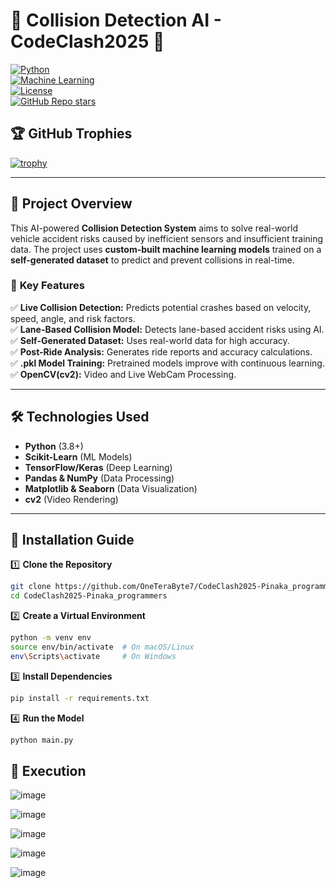 # 🚗 **Collision Detection AI - CodeClash2025** 🚀  
[![Python](https://img.shields.io/badge/Python-3.8+-blue.svg)](https://www.python.org/)  
[![Machine Learning](https://img.shields.io/badge/Machine%20Learning-Sklearn%2C%20TensorFlow-green)](https://scikit-learn.org/)  
[![License](https://img.shields.io/github/license/OneTeraByte7/CodeClash2025-Pinaka_programmers)](LICENSE)  
[![GitHub Repo stars](https://img.shields.io/github/stars/OneTeraByte7/CodeClash2025-Pinaka_programmers?style=social)](https://github.com/OneTeraByte7/CodeClash2025-Pinaka_programmers/stargazers)  

## 🏆 **GitHub Trophies**  
[![trophy](https://github-profile-trophy.vercel.app/?username=OneTeraByte7&theme=onedark)](https://github.com/ryo-ma/github-profile-trophy)

---

## 📌 **Project Overview**  
This AI-powered **Collision Detection System** aims to solve real-world vehicle accident risks caused by inefficient sensors and insufficient training data. The project uses **custom-built machine learning models** trained on a **self-generated dataset** to predict and prevent collisions in real-time.  

### 🌟 **Key Features**  
✅ **Live Collision Detection:** Predicts potential crashes based on velocity, speed, angle, and risk factors.  
✅ **Lane-Based Collision Model:** Detects lane-based accident risks using AI.  
✅ **Self-Generated Dataset:** Uses real-world data for high accuracy.  
✅ **Post-Ride Analysis:** Generates ride reports and accuracy calculations.  
✅ **.pkl Model Training:** Pretrained models improve with continuous learning.  
✅ **OpenCV(cv2):** Video and Live WebCam Processing.

---

## 🛠️ **Technologies Used**  
- **Python** (3.8+)  
- **Scikit-Learn** (ML Models)  
- **TensorFlow/Keras** (Deep Learning)  
- **Pandas & NumPy** (Data Processing)  
- **Matplotlib & Seaborn** (Data Visualization)
- **cv2** (Video Rendering)

---

## 🚀 **Installation Guide**  

1️⃣ **Clone the Repository**  
```bash
git clone https://github.com/OneTeraByte7/CodeClash2025-Pinaka_programmers.git
cd CodeClash2025-Pinaka_programmers
```

2️⃣ **Create a Virtual Environment**
```bash
python -m venv env
source env/bin/activate  # On macOS/Linux
env\Scripts\activate     # On Windows
```

3️⃣ **Install Dependencies**
```bash
pip install -r requirements.txt
```

4️⃣ **Run the Model**
```bash
python main.py
```
## 👀 **Execution**

![image](https://github.com/user-attachments/assets/ddf22a99-7c6c-48f3-b165-b86c789c2e37)

![image](https://github.com/user-attachments/assets/fb1ee91f-1df5-4dc7-8941-9804352bad52)

![image](https://github.com/user-attachments/assets/cf40992a-c242-42dd-8fc9-e491c1498d52)

![image](https://github.com/user-attachments/assets/87aef9b7-a348-43a9-8f01-18d28205ad64)

![image](https://github.com/user-attachments/assets/e50733c7-0ade-4090-8907-da1669197ae2)



